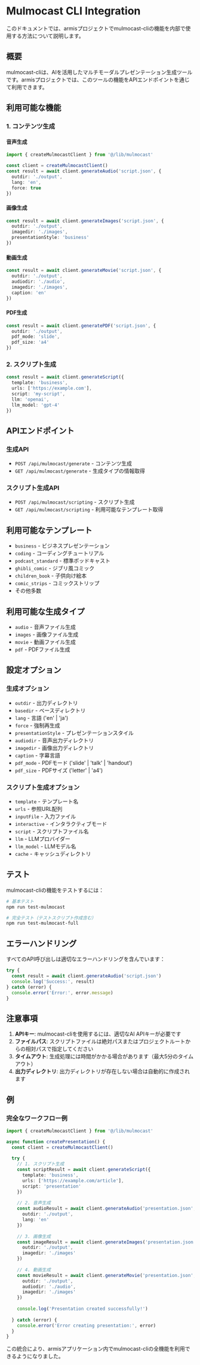 # Mulmocast CLI Integration

このドキュメントでは、armisプロジェクトでmulmocast-cliの機能を内部で使用する方法について説明します。

## 概要

mulmocast-cliは、AIを活用したマルチモーダルプレゼンテーション生成ツールです。armisプロジェクトでは、このツールの機能をAPIエンドポイントを通じて利用できます。

## 利用可能な機能

### 1. コンテンツ生成

#### 音声生成
```typescript
import { createMulmocastClient } from '@/lib/mulmocast'

const client = createMulmocastClient()
const result = await client.generateAudio('script.json', {
  outdir: './output',
  lang: 'en',
  force: true
})
```

#### 画像生成
```typescript
const result = await client.generateImages('script.json', {
  outdir: './output',
  imagedir: './images',
  presentationStyle: 'business'
})
```

#### 動画生成
```typescript
const result = await client.generateMovie('script.json', {
  outdir: './output',
  audiodir: './audio',
  imagedir: './images',
  caption: 'en'
})
```

#### PDF生成
```typescript
const result = await client.generatePDF('script.json', {
  outdir: './output',
  pdf_mode: 'slide',
  pdf_size: 'a4'
})
```

### 2. スクリプト生成

```typescript
const result = await client.generateScript({
  template: 'business',
  urls: ['https://example.com'],
  script: 'my-script',
  llm: 'openai',
  llm_model: 'gpt-4'
})
```

## APIエンドポイント

### 生成API
- `POST /api/mulmocast/generate` - コンテンツ生成
- `GET /api/mulmocast/generate` - 生成タイプの情報取得

### スクリプト生成API
- `POST /api/mulmocast/scripting` - スクリプト生成
- `GET /api/mulmocast/scripting` - 利用可能なテンプレート取得

## 利用可能なテンプレート

- `business` - ビジネスプレゼンテーション
- `coding` - コーディングチュートリアル
- `podcast_standard` - 標準ポッドキャスト
- `ghibli_comic` - ジブリ風コミック
- `children_book` - 子供向け絵本
- `comic_strips` - コミックストリップ
- その他多数

## 利用可能な生成タイプ

- `audio` - 音声ファイル生成
- `images` - 画像ファイル生成
- `movie` - 動画ファイル生成
- `pdf` - PDFファイル生成

## 設定オプション

### 生成オプション
- `outdir` - 出力ディレクトリ
- `basedir` - ベースディレクトリ
- `lang` - 言語 ('en' | 'ja')
- `force` - 強制再生成
- `presentationStyle` - プレゼンテーションスタイル
- `audiodir` - 音声出力ディレクトリ
- `imagedir` - 画像出力ディレクトリ
- `caption` - 字幕言語
- `pdf_mode` - PDFモード ('slide' | 'talk' | 'handout')
- `pdf_size` - PDFサイズ ('letter' | 'a4')

### スクリプト生成オプション
- `template` - テンプレート名
- `urls` - 参照URL配列
- `inputFile` - 入力ファイル
- `interactive` - インタラクティブモード
- `script` - スクリプトファイル名
- `llm` - LLMプロバイダー
- `llm_model` - LLMモデル名
- `cache` - キャッシュディレクトリ

## テスト

mulmocast-cliの機能をテストするには：

```bash
# 基本テスト
npm run test-mulmocast

# 完全テスト（テストスクリプト作成含む）
npm run test-mulmocast-full
```

## エラーハンドリング

すべてのAPI呼び出しは適切なエラーハンドリングを含んでいます：

```typescript
try {
  const result = await client.generateAudio('script.json')
  console.log('Success:', result)
} catch (error) {
  console.error('Error:', error.message)
}
```

## 注意事項

1. **APIキー**: mulmocast-cliを使用するには、適切なAI APIキーが必要です
2. **ファイルパス**: スクリプトファイルは絶対パスまたはプロジェクトルートからの相対パスで指定してください
3. **タイムアウト**: 生成処理には時間がかかる場合があります（最大5分のタイムアウト）
4. **出力ディレクトリ**: 出力ディレクトリが存在しない場合は自動的に作成されます

## 例

### 完全なワークフロー例

```typescript
import { createMulmocastClient } from '@/lib/mulmocast'

async function createPresentation() {
  const client = createMulmocastClient()
  
  try {
    // 1. スクリプト生成
    const scriptResult = await client.generateScript({
      template: 'business',
      urls: ['https://example.com/article'],
      script: 'presentation'
    })
    
    // 2. 音声生成
    const audioResult = await client.generateAudio('presentation.json', {
      outdir: './output',
      lang: 'en'
    })
    
    // 3. 画像生成
    const imageResult = await client.generateImages('presentation.json', {
      outdir: './output',
      imagedir: './images'
    })
    
    // 4. 動画生成
    const movieResult = await client.generateMovie('presentation.json', {
      outdir: './output',
      audiodir: './audio',
      imagedir: './images'
    })
    
    console.log('Presentation created successfully!')
    
  } catch (error) {
    console.error('Error creating presentation:', error)
  }
}
```

この統合により、armisアプリケーション内でmulmocast-cliの全機能を利用できるようになりました。 